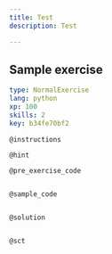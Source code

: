 ```yaml
---
title: Test
description: Test

---
```

## Sample exercise

```yaml
type: NormalExercise
lang: python
xp: 100
skills: 2
key: b34fe70bf2
```


`@instructions`

`@hint`

`@pre_exercise_code`
```{python}

```

`@sample_code`
```{python}

```

`@solution`
```{python}

```

`@sct`
```{python}

```
